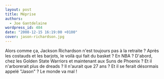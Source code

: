 ```yaml
---
layout: post
title: Méprise
authors:
  - Joe Gantdelaine
wordpress_id: 484
date: "2008-12-15 16:19:00 +0100"
cover: jason-richardson.jpg
---
```


Alors comme ça, Jackson Richardson n'est toujours pas à la retraite ? Après les
costauds et les barjots, le voilà qui fait du basket ? En NBA ? D'abord, chez
les Golden State Warriors et maintenant aux Suns de Phoenix ? Et il n'arborerait
plus de dreads ? Il n'aurait que 27 ans ? Et il se ferait désormais appelé
"Jason" ? Le monde va mal !
